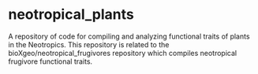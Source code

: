 # neotropical_plants
A repository of code for compiling and analyzing functional traits of plants in the Neotropics. This repository is related to the bioXgeo/neotropical_frugivores repository which compiles neotropical frugivore functional traits.
